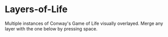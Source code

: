 # Layers-of-Life
Multiple instances of Conway's Game of Life visually overlayed. Merge any layer with the one below by pressing space.
